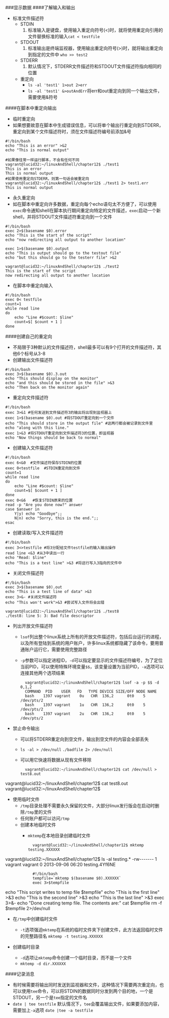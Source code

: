 ###显示数据
####了解输入和输出
- 标准文件描述符
	- STDIN
		1. 标准输入是键盘，使用输入重定向符号(<)时，就将使用重定向引用的文件替换标准的输入`cat < testfile`
	- STDOUT
		1. 标准输出是终端监视器，使用输出重定向符号(>)时，就将输出重定向到指定的文件中 	`who >> test2`
	- STDERR
		1. 默认情况下，STDERR文件描述符和STDOUT文件描述符指向相同的位置
	- 重定向
		- `ls -al 'test1' 1>out 2>err`
		- `ls -al 'test1' &>outAndErr`将err和out重定向到同一个输出文件，需要使用&符号

####在脚本中重定向输出
- 临时重定向
- 如果想要故意在脚本中生成错误信息，可以将单个输出行重定向到STDERR，重定向到某个文件描述符时，须在文件描述符编号前添加&号
```
#!/bin/bash
echo "This is an error" >&2
echo "This is normal output"

#如果像往常一样运行脚本，不会有任何不同
vagrant@lucid32:~/linuxAndShell/chapter12$ ./test1
This is an error
This is normal output
#如果使用重定向STDERR，则第一句话会被重定向
vagrant@lucid32:~/linuxAndShell/chapter12$ ./test1 2> test1.err
This is normal output
```

- 永久重定向
- 如在脚本中重定向许多数据，重定向每个echo语句太不方便了，可以使用`exec`命令通知shell在脚本执行期间重定向特定的文件描述，`exec`启动一个新shell，并将STDOUT文件描述符重定向到一个文件
```
#!/bin/bash
exec 2>$(basename $0).error
echo "This is the start of the script"
echo "now redirecting all output to another location"

exec 1>$(basename $0).output
echo "This is output should go to the testout file"
echo "but this should go to the testerr file" >&2

vagrant@lucid32:~/linuxAndShell/chapter12$ ./test2
This is the start of the script
now redirecting all output to another location
```

- 在脚本中重定向输入
```
#!/bin/bash
exec 0< testfile
count=1
while read line
do
    echo "Line #$count: $line"
    count=$[ $count + 1 ]
done
```

####创建自己的重定向
- 不局限于3种默认的文件描述符，shell最多可以有9个打开的文件描述符，其他6个标号从3-8
- 创建输出文件描述符
```
#!/bin/bash
exec 3>$(basename $0).3.out
echo "This should display on the monitor"
echo "and this should be stored in the file" >&3
echo "Then back on the monitor again"
```

- 重定向文件描述符
```
#!/bin/bash
exec 3>&1 #任何发送到文件描述符3的输出将出现到监视器上
exec 1>$(basename $0).out #将STDOUT重定向到一个文件
echo "This should store in the output file" #这两行都会被记录到文件里
echo "along with this line."
exec 1>&3 #将STDOUT重定向到文件描述符3的位置，即监视器
echo "Now things should be back to normal"
```

- 创建输入文件描述符
```
#!/bin/bash
exec 6<&0  #文件描述符保存STDIN的位置
exec 0<testfile  #STDIN重定向到文件
count=1
while read line
do
    echo "Line #$count: $line"
    count=$[ $count + 1 ]
done
exec 0<&6   #恢复STDIN原来的位置
read -p "Are you done now?" answer
case $answer in
    Y|y) echo "Goodbye";;
    N|n) echo "Sorry, this is the end.";;
esac
```

- 创建读取/写入文件描述符
```
#!/bin/bash
exec 3<>testfile #将3分配给文件testfile的输入输出操作
read line <&3 #从3中读出一行
echo "Read: $line"
echo "This is a test line" >&3 #将这行写入3指向的文件中
```

- 关闭文件描述符
```
#!/bin/bash
exec 3>$(basename $0).out
echo "This is a test line of data" >&3
exec 3>&- #关闭文件描述符
echo "This won't work">&3 #尝试写入文件将会出错

vagrant@lucid32:~/linuxAndShell/chapter12$ ./test8
./test8: line 5: 3: Bad file descriptor
```

- 列出开放文件描述符
	- `lsof`列出整个linux系统上所有的开放文件描述符，包括后台运行的进程，以及所有登陆到系统的用户账户，许多linux系统都隐藏了该命令，要用普通账户运行它，需要使用完整路径
	- `-p`参数可以指定进程ID，`-d`可以指定要显示的文件描述符编号，为了定位当前PID，可以使用特殊环境变量`$$`，该变量设置为当前PID，`-a`选项可以连接其他两个选项结果
		
			vagrant@lucid32:~/linuxAndShell/chapter12$ lsof -a -p $$ -d 0,1,2
			COMMAND  PID    USER   FD   TYPE DEVICE SIZE/OFF NODE NAME
			bash    1397 vagrant    0u   CHR  136,2      0t0    5 /dev/pts/2
			bash    1397 vagrant    1u   CHR  136,2      0t0    5 /dev/pts/2
			bash    1397 vagrant    2u   CHR  136,2      0t0    5 /dev/pts/2

- 禁止命令输出
	- 可以将STDERR重定向到空文件，输出到空文件的内容会全部丢失
	- `ls -al > /dev/null` `./badfile 2> /dev/null`
	- 可以用它快速将数据从现有文件移除
			
			vagrant@lucid32:~/linuxAndShell/chapter12$ cat /dev/null > test8.out
vagrant@lucid32:~/linuxAndShell/chapter12$ cat test8.out
			vagrant@lucid32:~/linuxAndShell/chapter12$

- 使用临时文件
	- `/tmp`目录处理不需要永久保留的文件，大部分linux发行版会在启动时删除`/tmp`里的文件
	- 任何账户都可以访问`/tmp`
	- 创建本地临时文件
		- `mktemp`在本地目录创建临时文件
				
				vagrant@lucid32:~/linuxAndShell/chapter12$ mktemp testing.XXXXXX
vagrant@lucid32:~/linuxAndShell/chapter12$ ls -al testing.*
				-rw------- 1 vagrant vagrant 0 2013-09-06 06:20 testing.4Yf6NE

				#!/bin/bash
				tempfile=`mktemp $(basename $0).XXXXXX`
				exec 3>$tempfile
echo "This script writes to temp file $tempfile"
				echo "This is the first line" >&3
				echo "This is the second line" >&3
				echo "This is the last line" >&3
				exec 3>&-
				echo "Done creating temp file. The contents are:"
				cat $tempfile
rm -f $tempfile 2>/dev/null

- 在`/tmp`中创建临时文件
	- `-t`选项强迫`mktemp`在系统的临时文件夹下创建文件，此方法返回临时文件的完整路径名 `mktemp -t testing.XXXXXX`

- 创建临时目录
	- `-d`选项让`mktemp`命令创建一个临时目录，而不是一个文件
	- `mktemp -d dir.XXXXXX`

####记录消息
- 有时候需要将输出同时发送到监视器和文件，这种情况下需要两次重定向，也可以使用`tee`命令，可以将STDIN的数据同时分发到两个目的地，一个是STDOUT，另一个是`tee`指定的文件名
- `date | tee testfile` 默认情况下，`tee`会覆盖输出文件，如果要添加内容，需要加上`-a`选项 `date |tee -a testfile`
